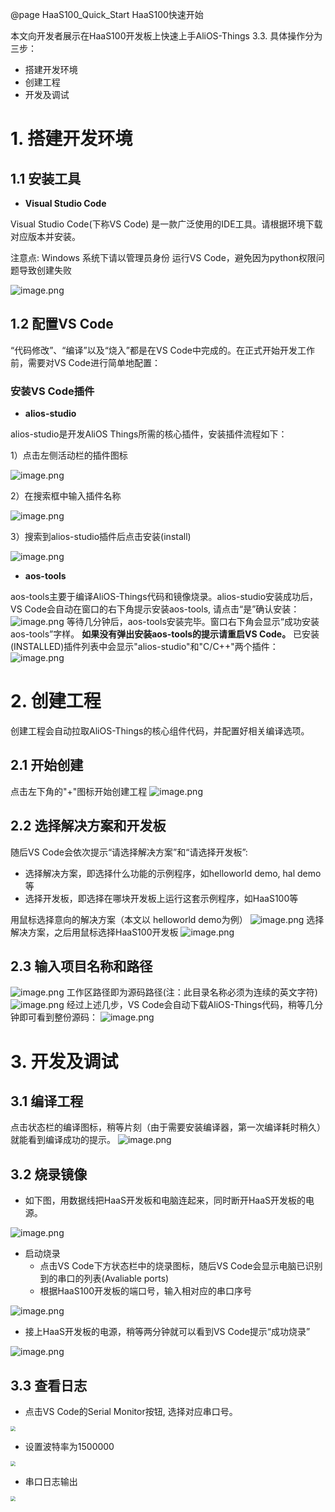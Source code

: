 @page HaaS100_Quick_Start HaaS100快速开始

本文向开发者展示在HaaS100开发板上快速上手AliOS-Things 3.3.
具体操作分为三步：

- 搭建开发环境
- 创建工程
- 开发及调试



# 1. 搭建开发环境
## 1.1 安装工具

- **Visual Studio Code**

Visual Studio Code(下称VS Code) 是一款广泛使用的IDE工具。请根据环境下载对应版本并安装。

注意点: Windows 系统下请以管理员身份 运行VS Code，避免因为python权限问题导致创建失败

![image.png](https://img.alicdn.com/imgextra/i1/O1CN012VNoAn1UV7Y3T6t4o_!!6000000002522-2-tps-412-649.png)


## 1.2 配置VS Code
“代码修改”、“编译”以及“烧入”都是在VS Code中完成的。在正式开始开发工作前，需要对VS Code进行简单地配置：
### 安装VS Code插件

- **alios-studio**

alios-studio是开发AliOS Things所需的核心插件，安装插件流程如下：

1）点击左侧活动栏的插件图标

![image.png](https://img.alicdn.com/imgextra/i1/O1CN01f8ThZj1ZxaExr3UuC_!!6000000003261-2-tps-1088-526.png)

2）在搜索框中输入插件名称

![image.png](https://img.alicdn.com/imgextra/i4/O1CN01yNiCUt1w6DFUMcN3r_!!6000000006258-2-tps-1078-491.png)

3）搜索到alios-studio插件后点击安装(install)

![image.png](https://img.alicdn.com/imgextra/i1/O1CN01scK59H1uwJ4APemk9_!!6000000006101-2-tps-1798-468.png)


- **aos-tools**

aos-tools主要于编译AliOS-Things代码和镜像烧录。alios-studio安装成功后，VS Code会自动在窗口的右下角提示安装aos-tools, 请点击“是”确认安装：
![image.png](https://img.alicdn.com/imgextra/i3/O1CN0123zx8A1oeY0wZdtTv_!!6000000005250-2-tps-784-321.png)
等待几分钟后，aos-tools安装完毕。窗口右下角会显示“成功安装aos-tools”字样。
**如果没有弹出安装aos-tools的提示请重启VS Code。**
已安装(INSTALLED)插件列表中会显示"alios-studio"和"C/C++"两个插件：
![image.png](https://img.alicdn.com/imgextra/i2/O1CN01uSbuTA1Utqw2mAEEZ_!!6000000002576-2-tps-1348-802.png)

# 2. 创建工程
创建工程会自动拉取AliOS-Things的核心组件代码，并配置好相关编译选项。
## 2.1 开始创建
点击左下角的"+"图标开始创建工程
![image.png](https://img.alicdn.com/imgextra/i2/O1CN01xmJW0b25z1BVejS40_!!6000000007596-2-tps-796-275.png)

## 2.2 选择解决方案和开发板
随后VS Code会依次提示“请选择解决方案”和“请选择开发板”:

- 选择解决方案，即选择什么功能的示例程序，如helloworld demo, hal demo等
- 选择开发板，即选择在哪块开发板上运行这套示例程序，如HaaS100等



用鼠标选择意向的解决方案（本文以 helloworld demo为例）
![image.png](https://img.alicdn.com/imgextra/i1/O1CN01UyKaz91bYyBgPFSzL_!!6000000003478-2-tps-1060-576.png)
选择解决方案，之后用鼠标选择HaaS100开发板
![image.png](https://img.alicdn.com/imgextra/i2/O1CN01eq0SHQ1oskIBE9WuD_!!6000000005281-2-tps-1060-254.png)
## 2.3 输入项目名称和路径
![image.png](https://img.alicdn.com/imgextra/i3/O1CN01unfkTF1bFjYKNXYMp_!!6000000003436-2-tps-1064-186.png)
工作区路径即为源码路径(注：此目录名称必须为连续的英文字符)
![image.png](https://img.alicdn.com/imgextra/i1/O1CN01bcjwNW1QGECspTNCo_!!6000000001948-2-tps-1072-200.png)
经过上述几步，VS Code会自动下载AliOS-Things代码，稍等几分钟即可看到整份源码：
![image.png](https://img.alicdn.com/imgextra/i1/O1CN01w1MUey1dTaleqlgDB_!!6000000003737-2-tps-686-420.png)

# 3. 开发及调试
## 3.1 编译工程
点击状态栏的编译图标，稍等片刻（由于需要安装编译器，第一次编译耗时稍久）就能看到编译成功的提示。
![image.png](https://img.alicdn.com/imgextra/i2/O1CN01IGczJA23UfiDMdaO0_!!6000000007259-2-tps-1466-343.png)
## 3.2 烧录镜像

- 如下图，用数据线把HaaS开发板和电脑连起来，同时断开HaaS开发板的电源。

![image.png](https://img.alicdn.com/imgextra/i3/O1CN01DA4GIL1cL3lxXK5Vv_!!6000000003583-2-tps-1012-747.png)

- 启动烧录
   - 点击VS Code下方状态栏中的烧录图标，随后VS Code会显示电脑已识别到的串口的列表(Avaliable ports)
   - 根据HaaS100开发板的端口号，输入相对应的串口序号

![image.png](https://img.alicdn.com/imgextra/i1/O1CN01ya7crN1dYd7kpi1t1_!!6000000003748-2-tps-1398-289.png)

- 接上HaaS开发板的电源，稍等两分钟就可以看到VS Code提示“成功烧录”

![image.png](https://img.alicdn.com/imgextra/i3/O1CN01Foj1sU1HIDNnvs6gM_!!6000000000734-2-tps-1402-196.png)
## 3.3 查看日志

- 点击VS Code的Serial Monitor按钮, 选择对应串口号。

<div align=left>
    <img src="https://img.alicdn.com/imgextra/i3/O1CN01aG5qNC1GvJZsy5419_!!6000000000684-2-tps-2376-1948.png" style="zoom:50%;" />
</div>

- 设置波特率为1500000

<div align=left>
    <img src="https://img.alicdn.com/imgextra/i4/O1CN017FqUBk1OA9iyd6bn7_!!6000000001664-2-tps-2466-652.png" style="zoom:50%;" />
</div>

- 串口日志输出

<div align=left>
    <img src="https://img.alicdn.com/imgextra/i4/O1CN01QGiV5M1pSTBde0A23_!!6000000005359-2-tps-2728-1038.png" style="zoom:50%;" />
</div>

